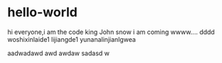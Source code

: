 # hello-world

hi everyone,i am the code king 
John snow
i am coming
wwww....
dddd
woshixinlaide1
lijiangde1
yunanalinjianlgwea

aadwadawd awd awdaw 
sadasd w
